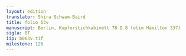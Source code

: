 ```yaml
---
layout: edition
translator: Shira Schwam-Baird
title: folio 63v
manuscript: Berlin, Kupferstichkabinett 78 D 8 (olim Hamilton 337)
sigla: BT
iip: b063v.tif
milestone: 126
---
```

